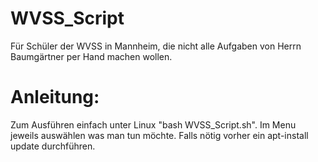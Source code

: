 # WVSS_Script
Für Schüler der WVSS in Mannheim, die nicht alle Aufgaben von Herrn Baumgärtner per Hand machen wollen.
# Anleitung:
Zum Ausführen einfach unter Linux "bash WVSS_Script.sh".
Im Menu jeweils auswählen was man tun möchte.
Falls nötig vorher ein apt-install update durchführen.

